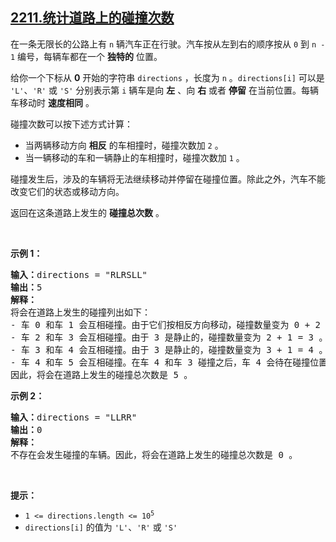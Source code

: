 ## [2211.统计道路上的碰撞次数](https://leetcode.cn/problems/count-collisions-on-a-road/)
<p>在一条无限长的公路上有 <code>n</code> 辆汽车正在行驶。汽车按从左到右的顺序按从 <code>0</code> 到 <code>n - 1</code> 编号，每辆车都在一个 <strong>独特的</strong> 位置。</p>

<p>给你一个下标从 <strong>0</strong> 开始的字符串 <code>directions</code> ，长度为 <code>n</code> 。<code>directions[i]</code> 可以是 <code>'L'</code>、<code>'R'</code> 或 <code>'S'</code> 分别表示第 <code>i</code> 辆车是向 <strong>左</strong> 、向 <strong>右</strong> 或者 <strong>停留</strong> 在当前位置。每辆车移动时 <strong>速度相同</strong> 。</p>

<p>碰撞次数可以按下述方式计算：</p>

<ul>
	<li>当两辆移动方向&nbsp;<strong>相反</strong>&nbsp;的车相撞时，碰撞次数加 <code>2</code> 。</li>
	<li>当一辆移动的车和一辆静止的车相撞时，碰撞次数加 <code>1</code> 。</li>
</ul>

<p>碰撞发生后，涉及的车辆将无法继续移动并停留在碰撞位置。除此之外，汽车不能改变它们的状态或移动方向。</p>

<p>返回在这条道路上发生的 <strong>碰撞总次数</strong> 。</p>

<p>&nbsp;</p>

<p><strong>示例 1：</strong></p>

<pre>
<strong>输入：</strong>directions = "RLRSLL"
<strong>输出：</strong>5
<strong>解释：</strong>
将会在道路上发生的碰撞列出如下：
- 车 0 和车 1 会互相碰撞。由于它们按相反方向移动，碰撞数量变为 0 + 2 = 2 。
- 车 2 和车 3 会互相碰撞。由于 3 是静止的，碰撞数量变为 2 + 1 = 3 。
- 车 3 和车 4 会互相碰撞。由于 3 是静止的，碰撞数量变为 3 + 1 = 4 。
- 车 4 和车 5 会互相碰撞。在车 4 和车 3 碰撞之后，车 4 会待在碰撞位置，接着和车 5 碰撞。碰撞数量变为 4 + 1 = 5 。
因此，将会在道路上发生的碰撞总次数是 5 。
</pre>

<p><strong>示例 2：</strong></p>

<pre>
<strong>输入：</strong>directions = "LLRR"
<strong>输出：</strong>0
<strong>解释：</strong>
不存在会发生碰撞的车辆。因此，将会在道路上发生的碰撞总次数是 0 。</pre>

<p>&nbsp;</p>

<p><strong>提示：</strong></p>

<ul>
	<li><code>1 &lt;= directions.length &lt;= 10<sup>5</sup></code></li>
	<li><code>directions[i]</code> 的值为 <code>'L'</code>、<code>'R'</code> 或 <code>'S'</code></li>
</ul>
